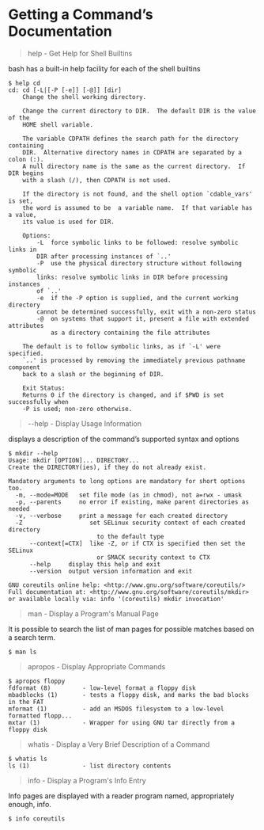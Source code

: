 # Getting a Command’s Documentation

> help - Get Help for Shell Builtins

bash has a built-in help facility for each of the shell builtins

```
$ help cd
﻿cd: cd [-L|[-P [-e]] [-@]] [dir]
    Change the shell working directory.
    
    Change the current directory to DIR.  The default DIR is the value of the
    HOME shell variable.
    
    The variable CDPATH defines the search path for the directory containing
    DIR.  Alternative directory names in CDPATH are separated by a colon (:).
    A null directory name is the same as the current directory.  If DIR begins
    with a slash (/), then CDPATH is not used.
    
    If the directory is not found, and the shell option `cdable_vars' is set,
    the word is assumed to be  a variable name.  If that variable has a value,
    its value is used for DIR.
    
    Options:
        -L	force symbolic links to be followed: resolve symbolic links in
    	DIR after processing instances of `..'
        -P	use the physical directory structure without following symbolic
    	links: resolve symbolic links in DIR before processing instances
    	of `..'
        -e	if the -P option is supplied, and the current working directory
    	cannot be determined successfully, exit with a non-zero status
        -@  on systems that support it, present a file with extended attributes
            as a directory containing the file attributes
    
    The default is to follow symbolic links, as if `-L' were specified.
    `..' is processed by removing the immediately previous pathname component
    back to a slash or the beginning of DIR.
    
    Exit Status:
    Returns 0 if the directory is changed, and if $PWD is set successfully when
    -P is used; non-zero otherwise.
```

> --help - Display Usage Information

displays a description of the command’s supported syntax and options

```
$ mkdir --help
Usage: mkdir [OPTION]... DIRECTORY...
Create the DIRECTORY(ies), if they do not already exist.

Mandatory arguments to long options are mandatory for short options too.
  -m, --mode=MODE   set file mode (as in chmod), not a=rwx - umask
  -p, --parents     no error if existing, make parent directories as needed
  -v, --verbose     print a message for each created directory
  -Z                   set SELinux security context of each created directory
                         to the default type
      --context[=CTX]  like -Z, or if CTX is specified then set the SELinux
                         or SMACK security context to CTX
      --help     display this help and exit
      --version  output version information and exit

GNU coreutils online help: <http://www.gnu.org/software/coreutils/>
Full documentation at: <http://www.gnu.org/software/coreutils/mkdir>
or available locally via: info '(coreutils) mkdir invocation'
```

> man - Display a Program's Manual Page

It is possible to search the list of man pages for possible matches based on a search term.

```
$ man ls
```

> apropos - Display Appropriate Commands

```
$ apropos floppy
fdformat (8)         - low-level format a floppy disk
mbadblocks (1)       - tests a floppy disk, and marks the bad blocks in the FAT
mformat (1)          - add an MSDOS filesystem to a low-level formatted flopp...
mxtar (1)            - Wrapper for using GNU tar directly from a floppy disk
```

> whatis - Display a Very Brief Description of a Command

```
$ whatis ls
ls (1)               - list directory contents
```

> info - Display a Program's Info Entry

Info pages are displayed with a reader program named, appropriately enough, info.

```
$ info coreutils
```
